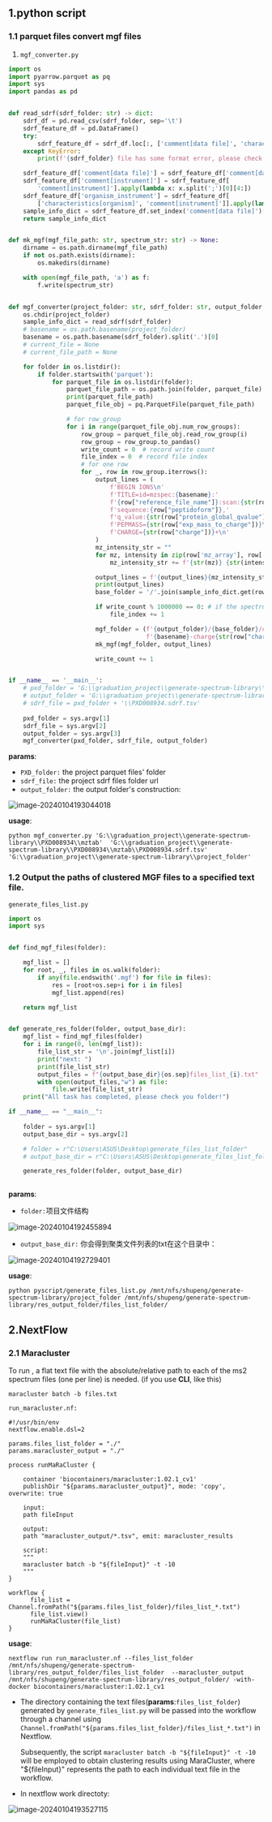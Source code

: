 ## 1.python script

### 1.1 parquet files convert mgf files

1. `mgf_converter.py`

```python
import os
import pyarrow.parquet as pq
import sys
import pandas as pd


def read_sdrf(sdrf_folder: str) -> dict:
    sdrf_df = pd.read_csv(sdrf_folder, sep='\t')
    sdrf_feature_df = pd.DataFrame()
    try:
        sdrf_feature_df = sdrf_df.loc[:, ['comment[data file]', 'characteristics[organism]', 'comment[instrument]']]
    except KeyError:
        print(f'{sdrf_folder} file has some format error, please check the col index format.')

    sdrf_feature_df['comment[data file]'] = sdrf_feature_df['comment[data file]'].apply(lambda x: x.split('.')[0])
    sdrf_feature_df['comment[instrument]'] = sdrf_feature_df[
        'comment[instrument]'].apply(lambda x: x.split(';')[0][4:])
    sdrf_feature_df['organism_instrument'] = sdrf_feature_df[
        ['characteristics[organism]', 'comment[instrument]']].apply(lambda x: list(x), axis=1)
    sample_info_dict = sdrf_feature_df.set_index('comment[data file]')['organism_instrument'].to_dict()
    return sample_info_dict


def mk_mgf(mgf_file_path: str, spectrum_str: str) -> None:
    dirname = os.path.dirname(mgf_file_path)
    if not os.path.exists(dirname):
        os.makedirs(dirname)

    with open(mgf_file_path, 'a') as f:
        f.write(spectrum_str)


def mgf_converter(project_folder: str, sdrf_folder: str, output_folder: str) -> None:
    os.chdir(project_folder)
    sample_info_dict = read_sdrf(sdrf_folder)
    # basename = os.path.basename(project_folder)
    basename = os.path.basename(sdrf_folder).split('.')[0]
    # current_file = None
    # current_file_path = None

    for folder in os.listdir():
        if folder.startswith('parquet'):
            for parquet_file in os.listdir(folder):
                parquet_file_path = os.path.join(folder, parquet_file)
                print(parquet_file_path)
                parquet_file_obj = pq.ParquetFile(parquet_file_path)

                # for row_group
                for i in range(parquet_file_obj.num_row_groups):
                    row_group = parquet_file_obj.read_row_group(i)
                    row_group = row_group.to_pandas()
                    write_count = 0  # record write count
                    file_index = 0  # record file index
                    # for one row
                    for _, row in row_group.iterrows():
                        output_lines = (
                            f'BEGIN IONS\n'
                            f'TITLE=id=mzspec:{basename}:'
                            f'{row["reference_file_name"]}:scan:{str(row["scan_number"])},'
                            f'sequence:{row["peptidoform"]},'
                            f'q_value:{str(row["protein_global_qvalue"])}\n'
                            f'PEPMASS={str(row["exp_mass_to_charge"])}\n'
                            f'CHARGE={str(row["charge"])}+\n'
                        )
                        mz_intensity_str = ""
                        for mz, intensity in zip(row['mz_array'], row['intensity_array']):
                            mz_intensity_str += f'{str(mz)} {str(intensity)}\n'

                        output_lines = f'{output_lines}{mz_intensity_str}END IONS\n'
                        print(output_lines)
                        base_folder = '/'.join(sample_info_dict.get(row['reference_file_name']))

                        if write_count % 1000000 == 0: # if the spectrum's num over 1000000, the file index+1
                            file_index += 1

                        mgf_folder = (f'{output_folder}/{base_folder}/charge{str(row["charge"])}/mgf_files/'
                                      f'{basename}-charge{str(row["charge"])}_{file_index}.mgf')
                        mk_mgf(mgf_folder, output_lines)

                        write_count += 1


if __name__ == '__main__':
    # pxd_folder = 'G:\\graduation_project\\generate-spectrum-library\\PXD008934\\mztab'
    # output_folder = 'G:\\graduation_project\\generate-spectrum-library\\project_folder'
    # sdrf_file = pxd_folder + '\\PXD008934.sdrf.tsv'
    
    pxd_folder = sys.argv[1]
    sdrf_file = sys.argv[2]
    output_folder = sys.argv[3]
    mgf_converter(pxd_folder, sdrf_file, output_folder)

```

**params**:

- `PXD_folder:` the project parquet files' folder
- `sdrf_file:` the project sdrf files folder url
- `output_folder:` the output folder's construction:

![image-20240104193044018](README.assets/image-20240104193044018.png)

**usage**: 

```shell
python mgf_converter.py 'G:\\graduation_project\\generate-spectrum-library\\PXD008934\\mztab'  'G:\\graduation_project\\generate-spectrum-library\\PXD008934\\mztab\\PXD008934.sdrf.tsv' 'G:\\graduation_project\\generate-spectrum-library\\project_folder'
```

### 1.2 Output the paths of clustered MGF files to a specified text file.

`generate_files_list.py`

```python
import os
import sys


def find_mgf_files(folder):

    mgf_list = []
    for root, _, files in os.walk(folder):
        if any(file.endswith('.mgf') for file in files):
            res = [root+os.sep+i for i in files]
            mgf_list.append(res)

    return mgf_list


def generate_res_folder(folder, output_base_dir):
    mgf_list = find_mgf_files(folder)
    for i in range(0, len(mgf_list)):
        file_list_str = '\n'.join(mgf_list[i])
        print("next: ")
        print(file_list_str)
        output_files = f"{output_base_dir}{os.sep}files_list_{i}.txt"
        with open(output_files,"w") as file:
            file.write(file_list_str)
    print("All task has completed, please check you folder!")

if __name__ == "__main__":
    
    folder = sys.argv[1]
    output_base_dir = sys.argv[2]

    # folder = r"C:\Users\ASUS\Desktop\generate_files_list_folder"
    # output_base_dir = r"C:\Users\ASUS\Desktop\generate_files_list_folder\files_list_dir"

    generate_res_folder(folder, output_base_dir)
    

```

**params**:

- `folder:`项目文件结构

![image-20240104192455894](README.assets/image-20240104192455894.png)

- `output_base_dir:` 你会得到聚类文件列表的txt在这个目录中：

![image-20240104192729401](README.assets/image-20240104192729401.png)

**usage**:

```shell
python pyscript/generate_files_list.py /mnt/nfs/shupeng/generate-spectrum-library/project_folder /mnt/nfs/shupeng/generate-spectrum-library/res_output_folder/files_list_folder/

```

## 2.NextFlow

### 2.1 Maracluster

To run , a flat text file with the absolute/relative path to each of the ms2 spectrum files (one per line) is needed. (if you use **CLI**, like this)

```shell
maracluster batch -b files.txt
```



`run_maracluster.nf:`

```shell
#!/usr/bin/env 
nextflow.enable.dsl=2

params.files_list_folder = "./"
params.maracluster_output = "./"

process runMaRaCluster {

    container 'biocontainers/maracluster:1.02.1_cv1'
    publishDir "${params.maracluster_output}", mode: 'copy', overwrite: true

    input:
    path fileInput 

    output:
    path "maracluster_output/*.tsv", emit: maracluster_results

    script:
    """
    maracluster batch -b "${fileInput}" -t -10
    """
}

workflow {
      file_list = Channel.fromPath("${params.files_list_folder}/files_list_*.txt")
      file_list.view()
      runMaRaCluster(file_list)
}
```

**usage**: 

```shell
nextflow run run_maracluster.nf --files_list_folder /mnt/nfs/shupeng/generate-spectrum-library/res_output_folder/files_list_folder  --maracluster_output /mnt/nfs/shupeng/generate-spectrum-library/res_output_folder/ -with-docker biocontainers/maracluster:1.02.1_cv1

```



- The directory containing the text files(**params**:`files_list_folder`) generated by `generate_files_list.py` will be passed into the workflow through a channel using `Channel.fromPath("${params.files_list_folder}/files_list_*.txt")` in Nextflow.

   Subsequently, the script `maracluster batch -b "${fileInput}" -t -10` will be employed to obtain clustering results using MaraCluster, where "${fileInput}" represents the path to each individual text file in the workflow.

- In nextflow work directoty:

![image-20240104193527115](README.assets/image-20240104193527115.png)






